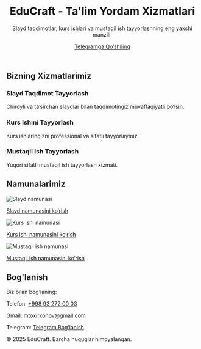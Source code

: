 <!DOCTYPE html>
<html lang="en">
<head> <!-- Google tag (gtag.js) -->
<script async src="https://www.googletagmanager.com/gtag/js?id=G-Y3QFG4Q22R"></script>
<script>
  window.dataLayer = window.dataLayer || [];
  function gtag(){dataLayer.push(arguments);}
  gtag('js', new Date());

  gtag('config', 'G-Y3QFG4Q22R');
</script>
  <meta name="google-site-verification" content="8SdU0QJM7QBe2OxrGFRZNMu5_V_ZnNc4PeW4qtaQs1c" />
  <meta charset="UTF-8">
  <meta name="viewport" content="width=device-width, initial-scale=1.0">
  <meta name="description" content="Slayd taqdimot, kurs ishi va mustaqil ish tayyorlash xizmatlari. Tez va sifatli yechim!">
  <meta name="keywords" content="slayd taqdimot, kurs ishi, mustaqil ish, talabalarga yordam, pedagogika">
  <meta name="author" content="Talaba Yordam">
  <meta name="google-site-verification" content="vFizV-UXPJ4_fr2Z_6seFwkpjuQkUpdDx7nAHYeEbt0" />
  <title>EduCraft - Ta'limiy Yordam Xizmatlari</title>
  <script src="https://cdn.tailwindcss.com"></script>

  <!-- Google Analytics Tracking Code -->
  <script async src="https://www.googletagmanager.com/gtag/js?id=G-Y3QFG4Q22R"></script>
  <script>
    window.dataLayer = window.dataLayer || [];
    function gtag(){dataLayer.push(arguments);}
    gtag('js', new Date());

    gtag('config', 'G-Y3QFG4Q22R');
  </script>
</head> <!-- Google tag (gtag.js) -->
<script async src="https://www.googletagmanager.com/gtag/js?id=G-Y3QFG4Q22R"></script>
<script>
  window.dataLayer = window.dataLayer || [];
  function gtag(){dataLayer.push(arguments);}
  gtag('js', new Date());

  gtag('config', 'G-Y3QFG4Q22R');
</script>
<body class="bg-gray-50 font-sans">
  <!-- Hero Section -->
  <header class="bg-indigo-600 text-white py-16 text-center">
    <h1 class="text-5xl font-extrabold">EduCraft - Ta'lim Yordam Xizmatlari</h1>
    <p class="mt-4 text-xl">Slayd taqdimotlar, kurs ishlari va mustaqil ish tayyorlashning eng yaxshi manzili!</p>
    <a href="https://t.me/Slayd_taqdimot_tayyorlash" target="_blank" class="mt-8 inline-block bg-white text-indigo-600 px-8 py-4 rounded-lg font-semibold hover:bg-indigo-50 shadow-lg">Telegramga Qo‘shiling</a>
  </header>

  <!-- Xizmatlar Bo'limi -->
  <section class="py-16">
    <div class="max-w-7xl mx-auto px-6">
      <h2 class="text-4xl font-bold text-center mb-12">Bizning Xizmatlarimiz</h2>
      <div class="grid grid-cols-1 md:grid-cols-3 gap-10">
        <div class="bg-white p-8 rounded-lg shadow-xl text-center">
          <h3 class="text-2xl font-bold mb-4">Slayd Taqdimot Tayyorlash</h3>
          <p class="text-gray-700">Chiroyli va ta’sirchan slaydlar bilan taqdimotingiz muvaffaqiyatli bo‘lsin.</p>
        </div>
        <div class="bg-white p-8 rounded-lg shadow-xl text-center">
          <h3 class="text-2xl font-bold mb-4">Kurs Ishini Tayyorlash</h3>
          <p class="text-gray-700">Kurs ishlaringizni professional va sifatli tayyorlaymiz.</p>
        </div>
        <div class="bg-white p-8 rounded-lg shadow-xl text-center">
          <h3 class="text-2xl font-bold mb-4">Mustaqil Ish Tayyorlash</h3>
          <p class="text-gray-700">Yuqori sifatli mustaqil ish tayyorlash xizmati.</p>
        </div>
      </div>
    </div>
  </section>

  <!-- Namunalar Galereyasi -->
  <section class="py-16 bg-gray-100">
    <div class="max-w-7xl mx-auto px-6">
      <h2 class="text-4xl font-bold text-center mb-12">Namunalarimiz</h2>
      <div class="grid grid-cols-1 md:grid-cols-3 gap-10">
        <div class="bg-white p-6 rounded-lg shadow-xl">
          <img src="https://via.placeholder.com/300x200?text=Slayd+Namuna" alt="Slayd namunasi" class="w-full rounded-md">
          <p class="mt-4 text-gray-700 text-center"><a href="https://t.me/isbotm_bor" target="_blank" class="text-indigo-600">Slayd namunasini ko‘rish</a></p>
        </div>
        <div class="bg-white p-6 rounded-lg shadow-xl">
          <img src="https://via.placeholder.com/300x200?text=Kurs+Ishi+Namuna" alt="Kurs ishi namunasi" class="w-full rounded-md">
          <p class="mt-4 text-gray-700 text-center"><a href="https://t.me/isbotm_bor" target="_blank" class="text-indigo-600">Kurs ishi namunasini ko‘rish</a></p>
        </div>
        <div class="bg-white p-6 rounded-lg shadow-xl">
          <img src="https://via.placeholder.com/300x200?text=Mustaqil+Ish+Namuna" alt="Mustaqil ish namunasi" class="w-full rounded-md">
          <p class="mt-4 text-gray-700 text-center"><a href="https://t.me/isbotm_bor" target="_blank" class="text-indigo-600">Mustaqil ish namunasini ko‘rish</a></p>
        </div>
      </div>
    </div>
  </section>

  <!-- Bog'lanish Bo'limi -->
  <section class="py-16 bg-white">
    <div class="max-w-7xl mx-auto px-6">
      <h2 class="text-4xl font-bold text-center mb-8">Bog'lanish</h2>
      <p class="text-center text-gray-700">Biz bilan bog‘laning:</p>
      <div class="text-center mt-4">
        <p class="text-lg">Telefon: <a href="tel:+998932720003" class="text-indigo-600">+998 93 272 00 03</a></p>
        <p class="text-lg">Gmail: <a href="mailto:mtoxirxonov@gmail.com" class="text-indigo-600">mtoxirxonov@gmail.com</a></p>
        <p class="text-lg">Telegram: <a href="https://t.me/isbotm_bor" target="_blank" class="text-indigo-600">Telegram Bog‘lanish</a></p>
      </div>
    </div>
  </section>

  <!-- Footer -->
  <footer class="bg-indigo-600 text-white py-8 text-center">
    <p class="text-sm">© 2025 EduCraft. Barcha huquqlar himoyalangan.</p>
  </footer>
</body>
</html>
